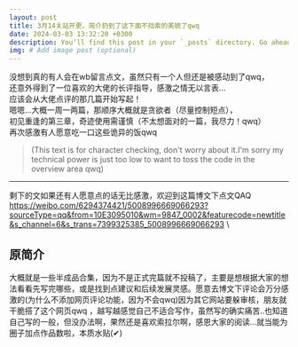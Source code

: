 ```yaml
---
layout: post
title: 3月14关站开更，简介扔到了这下面不挡索的美貌了qwq
date: 2024-03-03 13:32:20 +0300
description: You’ll find this post in your `_posts` directory. Go ahead and edit it and re-build the site to see your changes. # Add post description (optional)
img: # Add image post (optional)
---
```

没想到真的有人会在wb留言点文，虽然只有一个人但还是被感动到了qwq，\
还意外得到了一位喜欢的大佬的长评指导，感激之情无以言表...\
应该会从大佬点评的那几篇开始写起！\
嗯嗯...大概一周一两篇，那顺序大概就是贪欲者（尽量控制短点），\
初见重逢的第三章，奇迹使用需谨慎（不太想面对的一篇，我尽力！qwq）  
再次感激有人愿意吃一口这些诡异的饭qwq
>(This text is for character checking, don't worry about it.I'm sorry my technical power is just too low to want to toss the code in the overview area qwq)  
-------------------------------------------------------------------------
剩下的文如果还有人愿意点的话无比感激，欢迎到这篇博文下点文QAQ \
 https://weibo.com/6294374421/5008996669066293?sourceType=qq&from=10E3095010&wm=9847_0002&featurecode=newtitle&s_channel=6&s_trans=7399325385_5008996669066293  \

## 原简介
大概就是一些半成品合集，因为不是正式完篇就不投稿了，主要是想根据大家的想法看看先写完哪些，或是找到点建议和后续发展灵感。愿意去博文下评论会万分感激的(为什么不添加网页评论功能，因为不会qwq)因为其它网站要躲审核，朋友就干脆搭了这个网页qwq  ，越写越感觉自己不适合写作，虽然写的确实痛苦..也知道自己写的一般，但没办法啊，果然还是喜欢索拉尔啊，感恩大家的阅读...就当能为圈子加点作品数啦，本质水贴(✔)   
